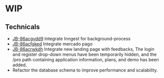 # WIP

## Technicals
- [JB-86acgydd9](https://app.clickup.com/t/86acgydd9) Integrate Inngest for background-process
- [JB-86acfgked](https://app.clickup.com/t/86acfgked) Integrate mercado pago
- [JB-86acrwkdh](https://app.clickup.com/t/86acrwkdh) Integrate new landing page with feedbacks, The login and register drop-down menus have been temporarily hidden, and the /pro path containing application information, plans, and demo has been added.
- Refactor the database schema to improve performance and scalability.